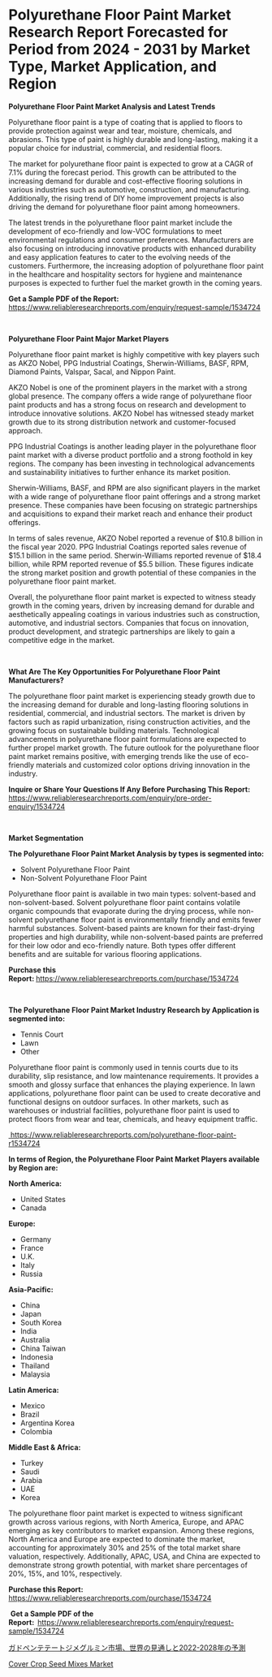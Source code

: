 <p><h1>Polyurethane Floor Paint Market Research Report Forecasted for Period from 2024 -  2031 by Market Type, Market Application, and Region</h1></p><p><strong>Polyurethane Floor Paint Market Analysis and Latest Trends</strong></p>
<p><p>Polyurethane floor paint is a type of coating that is applied to floors to provide protection against wear and tear, moisture, chemicals, and abrasions. This type of paint is highly durable and long-lasting, making it a popular choice for industrial, commercial, and residential floors.</p><p>The market for polyurethane floor paint is expected to grow at a CAGR of 7.1% during the forecast period. This growth can be attributed to the increasing demand for durable and cost-effective flooring solutions in various industries such as automotive, construction, and manufacturing. Additionally, the rising trend of DIY home improvement projects is also driving the demand for polyurethane floor paint among homeowners.</p><p>The latest trends in the polyurethane floor paint market include the development of eco-friendly and low-VOC formulations to meet environmental regulations and consumer preferences. Manufacturers are also focusing on introducing innovative products with enhanced durability and easy application features to cater to the evolving needs of the customers. Furthermore, the increasing adoption of polyurethane floor paint in the healthcare and hospitality sectors for hygiene and maintenance purposes is expected to further fuel the market growth in the coming years.</p></p>
<p><strong>Get a Sample PDF of the Report:&nbsp;</strong> <a href="https://www.reliableresearchreports.com/enquiry/request-sample/1534724">https://www.reliableresearchreports.com/enquiry/request-sample/1534724</a></p>
<p>&nbsp;</p>
<p><strong>Polyurethane Floor Paint Major Market Players</strong></p>
<p><p>Polyurethane floor paint market is highly competitive with key players such as AKZO Nobel, PPG Industrial Coatings, Sherwin-Williams, BASF, RPM, Diamond Paints, Valspar, Sacal, and Nippon Paint. </p><p>AKZO Nobel is one of the prominent players in the market with a strong global presence. The company offers a wide range of polyurethane floor paint products and has a strong focus on research and development to introduce innovative solutions. AKZO Nobel has witnessed steady market growth due to its strong distribution network and customer-focused approach.</p><p>PPG Industrial Coatings is another leading player in the polyurethane floor paint market with a diverse product portfolio and a strong foothold in key regions. The company has been investing in technological advancements and sustainability initiatives to further enhance its market position.</p><p>Sherwin-Williams, BASF, and RPM are also significant players in the market with a wide range of polyurethane floor paint offerings and a strong market presence. These companies have been focusing on strategic partnerships and acquisitions to expand their market reach and enhance their product offerings.</p><p>In terms of sales revenue, AKZO Nobel reported a revenue of $10.8 billion in the fiscal year 2020. PPG Industrial Coatings reported sales revenue of $15.1 billion in the same period. Sherwin-Williams reported revenue of $18.4 billion, while RPM reported revenue of $5.5 billion. These figures indicate the strong market position and growth potential of these companies in the polyurethane floor paint market.</p><p>Overall, the polyurethane floor paint market is expected to witness steady growth in the coming years, driven by increasing demand for durable and aesthetically appealing coatings in various industries such as construction, automotive, and industrial sectors. Companies that focus on innovation, product development, and strategic partnerships are likely to gain a competitive edge in the market.</p></p>
<p>&nbsp;</p>
<p><strong>What Are The Key Opportunities For Polyurethane Floor Paint Manufacturers?</strong></p>
<p><p>The polyurethane floor paint market is experiencing steady growth due to the increasing demand for durable and long-lasting flooring solutions in residential, commercial, and industrial sectors. The market is driven by factors such as rapid urbanization, rising construction activities, and the growing focus on sustainable building materials. Technological advancements in polyurethane floor paint formulations are expected to further propel market growth. The future outlook for the polyurethane floor paint market remains positive, with emerging trends like the use of eco-friendly materials and customized color options driving innovation in the industry.</p></p>
<p><strong>Inquire or Share Your Questions If Any Before Purchasing This Report:</strong> <a href="https://www.reliableresearchreports.com/enquiry/pre-order-enquiry/1534724">https://www.reliableresearchreports.com/enquiry/pre-order-enquiry/1534724</a></p>
<p>&nbsp;</p>
<p><strong>Market Segmentation</strong></p>
<p><strong>The Polyurethane Floor Paint Market Analysis by types is segmented into:</strong></p>
<p><ul><li>Solvent Polyurethane Floor Paint</li><li>Non-Solvent Polyurethane Floor Paint</li></ul></p>
<p><p>Polyurethane floor paint is available in two main types: solvent-based and non-solvent-based. Solvent polyurethane floor paint contains volatile organic compounds that evaporate during the drying process, while non-solvent polyurethane floor paint is environmentally friendly and emits fewer harmful substances. Solvent-based paints are known for their fast-drying properties and high durability, while non-solvent-based paints are preferred for their low odor and eco-friendly nature. Both types offer different benefits and are suitable for various flooring applications.</p></p>
<p><strong>Purchase this Report:&nbsp;</strong><a href="https://www.reliableresearchreports.com/purchase/1534724">https://www.reliableresearchreports.com/purchase/1534724</a></p>
<p>&nbsp;</p>
<p><strong>The Polyurethane Floor Paint Market Industry Research by Application is segmented into:</strong></p>
<p><ul><li>Tennis Court</li><li>Lawn</li><li>Other</li></ul></p>
<p><p>Polyurethane floor paint is commonly used in tennis courts due to its durability, slip resistance, and low maintenance requirements. It provides a smooth and glossy surface that enhances the playing experience. In lawn applications, polyurethane floor paint can be used to create decorative and functional designs on outdoor surfaces. In other markets, such as warehouses or industrial facilities, polyurethane floor paint is used to protect floors from wear and tear, chemicals, and heavy equipment traffic.</p></p>
<p><a href="https://www.reliableresearchreports.com/polyurethane-floor-paint-r1534724">&nbsp;https://www.reliableresearchreports.com/polyurethane-floor-paint-r1534724</a></p>
<p><strong>In terms of Region, the Polyurethane Floor Paint Market Players available by Region are:</strong></p>
<p>
    <p> <strong> North America: </strong>
        <ul>
            <li>United States</li>
            <li>Canada</li>
        </ul>
        </p> 
    <p> <strong> Europe: </strong>
        <ul>
            <li>Germany</li>
            <li>France</li>
            <li>U.K.</li>
            <li>Italy</li>
            <li>Russia</li>
        </ul>
        </p> 
    <p> <strong> Asia-Pacific: </strong>
        <ul>
            <li>China</li>
            <li>Japan</li>
            <li>South Korea</li>
            <li>India</li>
            <li>Australia</li>
            <li>China Taiwan</li>
            <li>Indonesia</li>
            <li>Thailand</li>
            <li>Malaysia</li>
        </ul>
        </p> 
    <p> <strong> Latin America: </strong>
        <ul>
            <li>Mexico</li>
            <li>Brazil</li>
            <li>Argentina Korea</li>
            <li>Colombia</li>
        </ul>
        </p> 
    <p> <strong> Middle East & Africa: </strong>
        <ul>
            <li>Turkey</li>
            <li>Saudi</li>
            <li>Arabia</li>
            <li>UAE</li>
            <li>Korea</li>
        </ul>
    </p>
    </p>
<p><p>The polyurethane floor paint market is expected to witness significant growth across various regions, with North America, Europe, and APAC emerging as key contributors to market expansion. Among these regions, North America and Europe are expected to dominate the market, accounting for approximately 30% and 25% of the total market share valuation, respectively. Additionally, APAC, USA, and China are expected to demonstrate strong growth potential, with market share percentages of 20%, 15%, and 10%, respectively.</p></p>
<p><strong>Purchase this Report: </strong><a href="https://www.reliableresearchreports.com/purchase/1534724">https://www.reliableresearchreports.com/purchase/1534724</a></p>
<p>&nbsp;<strong>Get a Sample PDF of the Report:&nbsp;&nbsp;</strong><a href="https://www.reliableresearchreports.com/enquiry/request-sample/1534724">https://www.reliableresearchreports.com/enquiry/request-sample/1534724</a></p>
<p><strong></strong></p>
<p><p><a href="https://github.com/oqxogxyvqe90775/Market-Research-Report-List-2/blob/main/9369921130915.md">ガドペンテテートジメグルミン市場、世界の見通しと2022-2028年の予測</a></p><p><a href="https://issuu.com/reportprime-2/docs/cover-crop-seed-mixes-market-size-2030.pptx">Cover Crop Seed Mixes Market</a></p></p>